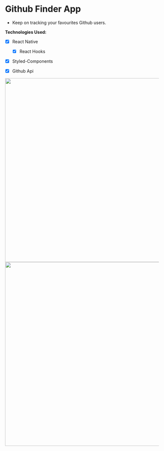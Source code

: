 # Github Finder App

- Keep on tracking your favourites Github users.

**Technologies Used:**
- [x] React Native
  - [x] React Hooks
- [x] Styled-Components
- [x] Github Api


<p align="center">
  <img src="./readme/iosfinduser.gif" height="600" />
  <img src="./readme/androidfinduser.gif" height="600" />
</p>

